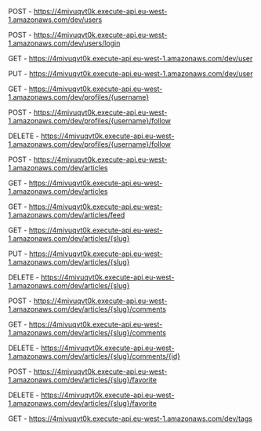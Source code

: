   POST - https://4mivuqvt0k.execute-api.eu-west-1.amazonaws.com/dev/users
  
  POST - https://4mivuqvt0k.execute-api.eu-west-1.amazonaws.com/dev/users/login
  
  GET - https://4mivuqvt0k.execute-api.eu-west-1.amazonaws.com/dev/user
  
  PUT - https://4mivuqvt0k.execute-api.eu-west-1.amazonaws.com/dev/user
  
  GET - https://4mivuqvt0k.execute-api.eu-west-1.amazonaws.com/dev/profiles/{username}
  
  POST - https://4mivuqvt0k.execute-api.eu-west-1.amazonaws.com/dev/profiles/{username}/follow
  
  DELETE - https://4mivuqvt0k.execute-api.eu-west-1.amazonaws.com/dev/profiles/{username}/follow
  
  POST - https://4mivuqvt0k.execute-api.eu-west-1.amazonaws.com/dev/articles
  
  GET - https://4mivuqvt0k.execute-api.eu-west-1.amazonaws.com/dev/articles
  
  GET - https://4mivuqvt0k.execute-api.eu-west-1.amazonaws.com/dev/articles/feed
  
  GET - https://4mivuqvt0k.execute-api.eu-west-1.amazonaws.com/dev/articles/{slug}
  
  PUT - https://4mivuqvt0k.execute-api.eu-west-1.amazonaws.com/dev/articles/{slug}
  
  DELETE - https://4mivuqvt0k.execute-api.eu-west-1.amazonaws.com/dev/articles/{slug}
  
  POST - https://4mivuqvt0k.execute-api.eu-west-1.amazonaws.com/dev/articles/{slug}/comments
  
  GET - https://4mivuqvt0k.execute-api.eu-west-1.amazonaws.com/dev/articles/{slug}/comments
  
  DELETE - https://4mivuqvt0k.execute-api.eu-west-1.amazonaws.com/dev/articles/{slug}/comments/{id}
  
  POST - https://4mivuqvt0k.execute-api.eu-west-1.amazonaws.com/dev/articles/{slug}/favorite
  
  DELETE - https://4mivuqvt0k.execute-api.eu-west-1.amazonaws.com/dev/articles/{slug}/favorite
  
  GET - https://4mivuqvt0k.execute-api.eu-west-1.amazonaws.com/dev/tags
